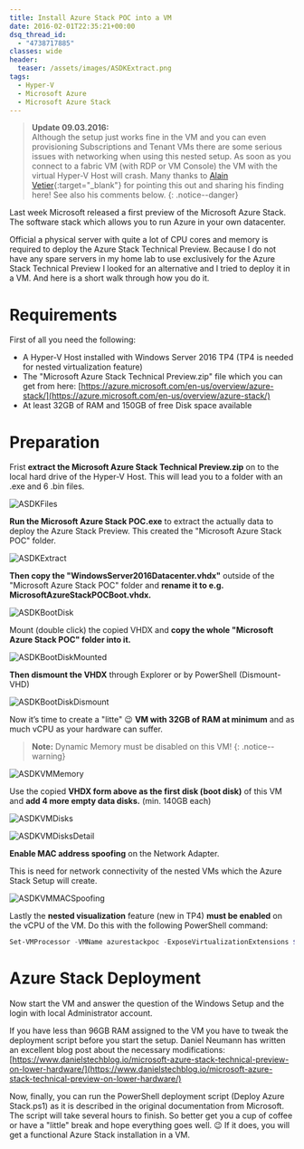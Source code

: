 ```yaml
---
title: Install Azure Stack POC into a VM
date: 2016-02-01T22:35:21+00:00
dsq_thread_id:
  - "4738717885"
classes: wide
header:
  teaser: /assets/images/ASDKExtract.png
tags:
  - Hyper-V
  - Microsoft Azure
  - Microsoft Azure Stack
---
```


>**Update 09.03.2016:**  
Although the setup just works fine in the VM and you can even provisioning Subscriptions and Tenant VMs there are some serious issues with networking when using this nested setup. As soon as you connect to a fabric VM (with RDP or VM Console) the VM with the virtual Hyper-V Host will crash. Many thanks to [Alain Vetier](https://www.int2skynet.net/ ){:target="_blank"} for pointing this out and sharing his finding here! See also his comments below.
{: .notice--danger}

Last week Microsoft released a first preview of the Microsoft Azure Stack. The software stack which allows you to run Azure in your own datacenter.

Official a physical server with quite a lot of CPU cores and memory is required to deploy the Azure Stack Technical Preview. Because I do not have any spare servers in my home lab to use exclusively for the Azure Stack Technical Preview I looked for an alternative and I tried to deploy it in a VM. And here is a short walk through how you do it.

# Requirements

First of all you need the following:

* A Hyper-V Host installed with Windows Server 2016 TP4 (TP4 is needed for nested virtualization feature)
* The "Microsoft Azure Stack Technical Preview.zip" file which you can get from here: [https://azure.microsoft.com/en-us/overview/azure-stack/](https://azure.microsoft.com/en-us/overview/azure-stack/)
* At least 32GB of RAM and 150GB of free Disk space available

# Preparation

Frist **extract the Microsoft Azure Stack Technical Preview.zip** on to the local hard drive of the Hyper-V Host. This will lead you to a folder with an .exe and 6 .bin files.

![ASDKFiles](/assets/images/ASDKFiles.png)

**Run the Microsoft Azure Stack POC.exe** to extract the actually data to deploy the Azure Stack Preview. This created the "Microsoft Azure Stack POC" folder.

![ASDKExtract](/assets/images/ASDKExtract.png)

**Then copy the "WindowsServer2016Datacenter.vhdx"** outside of the "Microsoft Azure Stack POC" folder and **rename it to e.g. MicrosoftAzureStackPOCBoot.vhdx.**

![ASDKBootDisk](/assets/images/ASDKBootDisk.png)

Mount (double click) the copied VHDX and **copy the whole "Microsoft Azure Stack POC" folder into it.**

![ASDKBootDiskMounted](/assets/images/ASDKBootDiskMounted.png)

**Then dismount the VHDX** through Explorer or by PowerShell (Dismount-VHD)

![ASDKBootDiskDismount](/assets/images/ASDKBootDiskDismount.png)

Now it’s time to create a "litte" 😉 **VM with 32GB of RAM at minimum** and as much vCPU as your hardware can suffer.

>**Note:** Dynamic Memory must be disabled on this VM!
{: .notice--warning}

![ASDKVMMemory](/assets/images/ASDKVMMemory.png)

Use the copied **VHDX form above as the first disk (boot disk)** of this VM and **add 4 more empty data disks.** (min. 140GB each)

![ASDKVMDisks](/assets/images/ASDKVMDisks.png)

![ASDKVMDisksDetail](/assets/images/ASDKVMDisks2.png)

**Enable MAC address spoofing** on the Network Adapter.
  
This is need for network connectivity of the nested VMs which the Azure Stack Setup will create.

![ASDKVMMACSpoofing](/assets/images/ASDKVMMACSpoofing.png)

Lastly the **nested visualization** feature (new in TP4) **must be enabled** on the vCPU of the VM. Do this with the following PowerShell command:

```powershell
Set-VMProcessor -VMName azurestackpoc -ExposeVirtualizationExtensions $true
```

# Azure Stack Deployment

Now start the VM and answer the question of the Windows Setup and the login with local Administrator account.

If you have less than 96GB RAM assigned to the VM you have to tweak the deployment script before you start the setup. Daniel Neumann has written an excellent blog post about the necessary modifications: [https://www.danielstechblog.io/microsoft-azure-stack-technical-preview-on-lower-hardware/](https://www.danielstechblog.io/microsoft-azure-stack-technical-preview-on-lower-hardware/)

Now, finally, you can run the PowerShell deployment script (Deploy Azure Stack.ps1) as it is described in the original documentation from Microsoft. The script will take several hours to finish. So better get you a cup of coffee or have a "little" break and hope everything goes well. 😉 If it does, you will get a functional Azure Stack installation in a VM.
